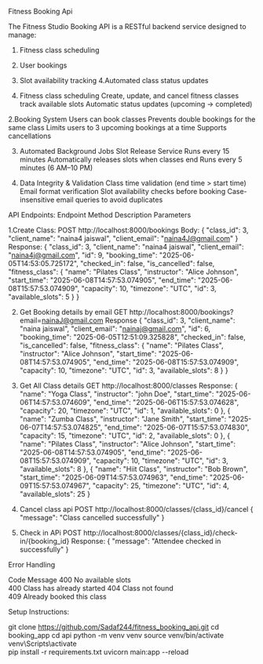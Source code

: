 Fitness Booking Api

The Fitness Studio Booking API is a RESTful backend service designed to manage:

1. Fitness class scheduling
2. User bookings
3. Slot availability tracking
4.Automated class status updates

1. Fitness class scheduling
Create, update, and cancel fitness classes
track available slots
Automatic status updates (upcoming → completed)

2.Booking System
Users can book classes 
Prevents double bookings for the same class
Limits users to 3 upcoming bookings at a time
Supports cancellations

3. Automated Background Jobs
Slot Release Service
Runs every 15 minutes
Automatically releases slots when classes end
Runs every 5 minutes (6 AM–10 PM)

4. Data Integrity & Validation
Class time validation (end time > start time)
Email format verification
Slot availability checks before booking
Case-insensitive email queries to avoid duplicates

API Endpoints:
Endpoint	Method	Description	Parameters

1.Create Class:
POST
http://localhost:8000/bookings
Body:
{
    "class_id": 3,
    "client_name": "naina4 jaiswal",
    "client_email": "naina4J@gmail.com"
}
Response:
{
    "class_id": 3,
    "client_name": "naina4 jaiswal",
    "client_email": "naina4j@gmail.com",
    "id": 9,
    "booking_time": "2025-06-05T14:53:05.725172",
    "checked_in": false,
    "is_cancelled": false,
    "fitness_class": {
        "name": "Pilates Class",
        "instructor": "Alice Johnson",
        "start_time": "2025-06-08T14:57:53.074905",
        "end_time": "2025-06-08T15:57:53.074909",
        "capacity": 10,
        "timezone": "UTC",
        "id": 3,
        "available_slots": 5
    }
}

2. Get Booking details by email
GET
http://localhost:8000/bookings?email=nainaJ@gmail.com
Response
 {
        "class_id": 3,
        "client_name": "naina jaiswal",
        "client_email": "nainaj@gmail.com",
        "id": 6,
        "booking_time": "2025-06-05T12:51:09.325828",
        "checked_in": false,
        "is_cancelled": false,
        "fitness_class": {
            "name": "Pilates Class",
            "instructor": "Alice Johnson",
            "start_time": "2025-06-08T14:57:53.074905",
            "end_time": "2025-06-08T15:57:53.074909",
            "capacity": 10,
            "timezone": "UTC",
            "id": 3,
            "available_slots": 8
        }
    }
3. Get All Class details
GET
http://localhost:8000/classes
Response:
{
        "name": "Yoga Class",
        "instructor": "john Doe",
        "start_time": "2025-06-06T14:57:53.074609",
        "end_time": "2025-06-06T15:57:53.074628",
        "capacity": 20,
        "timezone": "UTC",
        "id": 1,
        "available_slots": 0
    },
    {
        "name": "Zumba Class",
        "instructor": "Jane Smith",
        "start_time": "2025-06-07T14:57:53.074825",
        "end_time": "2025-06-07T15:57:53.074830",
        "capacity": 15,
        "timezone": "UTC",
        "id": 2,
        "available_slots": 0
    },
    {
        "name": "Pilates Class",
        "instructor": "Alice Johnson",
        "start_time": "2025-06-08T14:57:53.074905",
        "end_time": "2025-06-08T15:57:53.074909",
        "capacity": 10,
        "timezone": "UTC",
        "id": 3,
        "available_slots": 8
    },
    {
        "name": "Hiit Class",
        "instructor": "Bob Brown",
        "start_time": "2025-06-09T14:57:53.074963",
        "end_time": "2025-06-09T15:57:53.074967",
        "capacity": 25,
        "timezone": "UTC",
        "id": 4,
        "available_slots": 25
    }
    
4. Cancel class api
    POST
    http://localhost:8000/classes/{class_id}/cancel
    {
    "message": "Class cancelled successfully"
}
5. Check in APi 
POST
http://localhost:8000/classes/{class_id}/check-in/{booking_id}
Response:
{
    "message": "Attendee checked in successfully"
}

 Error Handling

Code	        Message	
400	          No available slots	
400	          Class has already started	
404	          Class not found	
409	          Already booked this class	

Setup Instructions:

git clone https://github.com/Sadaf244/fitness_booking_api.git
cd booking_app
cd api
python -m venv venv
source venv/bin/activate  
venv\Scripts\activate    
pip install -r requirements.txt
uvicorn main:app --reload


    
